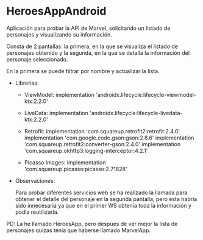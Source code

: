 # HeroesAppAndroid

Aplicación para probar la API de Marvel, solicitando un listado de personajes y visualizando su información. 


Consta de 2 pantallas: la primera, en la que se visualiza el listado de personajes obtenido y la segunda, en la que
se detalla la información del personaje seleccionado.

En la primera se puede filtrar por nombre y actualizar la lista.

- Librerias:

    * ViewModel:
    implementation 'androidx.lifecycle:lifecycle-viewmodel-ktx:2.2.0'
    * LiveData:
    implementation 'androidx.lifecycle:lifecycle-livedata-ktx:2.2.0'

    * Retrofit:
    implementation 'com.squareup.retrofit2:retrofit:2.4.0'
    implementation 'com.google.code.gson:gson:2.8.6'
    implementation 'com.squareup.retrofit2:converter-gson:2.4.0'
    implementation 'com.squareup.okhttp3:logging-interceptor:4.2.1'

    * Picasso Images:
    implementation 'com.squareup.picasso:picasso:2.71828'
    
- Observaciones:

  Para probar diferentes servicios web se ha realizado la llamada para obtener el detalle del personaje en la segunda pantalla,
  pero ésta habría sido innecesaria ya que en el primer WS obtenía toda la información y podía reutilizarla.
  
PD: La he llamado HeroesApp, pero despues de ver mejor la lista de personajes quizas tenía que haberse llamado MarvelApp.
  
